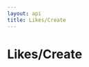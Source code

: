 ```yaml
---
layout: api
title: Likes/Create
---
```


# Likes/Create

<api-explorer resource="http://api.rusic.dev/buckets/:bucket_id/ideas/:idea_id/like" method="POST">
  <api-header name="X-API-Key" required="true" value="abc123" editable-key="false"></api-header>
  <api-header name="X-Rusic-Participant-Token" required="true" value="" editable-key="false"></api-header>
  <api-header name="Accept" required="true" value="application/vnd.rusic.v1+json" editable-key="false" editable-value="false"></api-header>
  <api-resource name="bucket_id" required="true" default="" value="1"></api-resource>
  <api-resource name="idea_id" required="true" default="" value="1"></api-resource>
</api-explorer>
